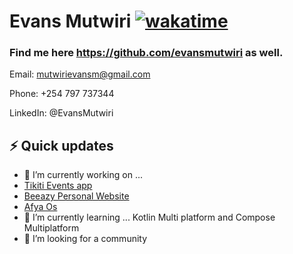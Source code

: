 # Evans Mutwiri [![wakatime](https://wakatime.com/badge/user/7fbc5a3c-d96d-4abf-b59f-2945fcfc37c0.svg)](https://wakatime.com/@7fbc5a3c-d96d-4abf-b59f-2945fcfc37c0)

### Find me here https://github.com/evansmutwiri as well.


Email: mutwirievansm@gmail.com


Phone: +254 797 737344


LinkedIn: @EvansMutwiri

## ⚡ Quick updates

- 🔭 I’m currently working on ...
- [Tikiti Events app](tikiti.africa)
- [Beeazy Personal Website](beeazy.pages.dev)
- [Afya Os](https://healthcare-system-c8ox.vercel.app/)
- 🌱 I’m currently learning ...  Kotlin Multi platform and Compose Multiplatform
- 🤔 I’m looking for a community

<!-- ![Android Studio](https://img.shields.io/badge/Android%20Studio-3DDC84.svg?style=for-the-badge&logo=android-studio&logoColor=white)\
![IntelliJ IDEA](https://img.shields.io/badge/IntelliJIDEA-000000.svg?style=for-the-badge&logo=intellij-idea&logoColor=white)\
![Xcode](https://img.shields.io/badge/Xcode-007ACC?style=for-the-badge&logo=Xcode&logoColor=white)\
![Dart](https://img.shields.io/badge/dart-%230175C2.svg?style=for-the-badge&logo=dart&logoColor=white)\
![Kotlin](https://img.shields.io/badge/kotlin-%237F52FF.svg?style=for-the-badge&logo=kotlin&logoColor=white)\
![Android](https://img.shields.io/badge/Android-3DDC84?style=for-the-badge&logo=android&logoColor=white)\
![iOS](https://img.shields.io/badge/iOS-000000?style=for-the-badge&logo=ios&logoColor=white)\
![Gradle](https://img.shields.io/badge/Gradle-02303A.svg?style=for-the-badge&logo=Gradle&logoColor=white)\
![Play Store](https://img.shields.io/badge/Google_Play-414141?style=for-the-badge&logo=google-play&logoColor=white)\


**beeazy/beeazy** is a ✨ _special_ ✨ repository because its `README.md` (this file) appears on your GitHub profile.

Here are some ideas to get you started:


- 🌱 I’m currently learning ...
- 👯 I’m looking to collaborate on ...
- 🤔 I’m looking for help with ...
- 💬 Ask me about ...
- 📫 How to reach me: ...
- 😄 Pronouns: ...
- ⚡ Fun fact: ...
-->

